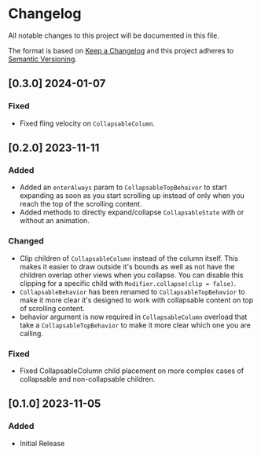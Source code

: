 # Changelog

All notable changes to this project will be documented in this file.

The format is based on [Keep a Changelog](http://keepachangelog.com/en/1.0.0/)
and this project adheres to [Semantic Versioning](http://semver.org/spec/v2.0.0.html).

## [0.3.0] 2024-01-07

### Fixed
- Fixed fling velocity on `CollapsableColumn`.

## [0.2.0] 2023-11-11

### Added
- Added an `enterAlways` param to `CollapsableTopBehaivor` to start expanding as soon as you start
  scrolling up instead of only when you reach the top of the scrolling content.
- Added methods to directly expand/collapse `CollapsableState` with or without an animation.

### Changed
- Clip children of `CollapsableColumn` instead of the column itself. This makes it easier to draw
  outside it's bounds as well as not have the children overlap other views when you collapse. You
  can disable this clipping for a specific child with `Modifier.collapse(clip = false)`.
- `CollapsableBehavior` has been renamed to `CollapsableTopBehavior` to make it more clear it's
  designed to work with collapsable content on top of scrolling content.
- behavior argument is now required in `CollapsableColumn` overload that take a
  `CollapsableTopBehavior` to make it more clear which one you are calling.

### Fixed
- Fixed CollapsableColumn child placement on more complex cases of collapsable and non-collapsable
  children.

## [0.1.0] 2023-11-05

### Added
- Initial Release